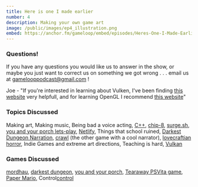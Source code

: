 ```yaml
---
title: Here is one I made earlier
number: 4
description: Making your own game art
image: /public/images/ep4_illustration.png
embed: https://anchor.fm/gameloop/embed/episodes/Heres-One-I-Made-Earlier-edl6o4
---
```


### Questions!

If you have any questions you would like us to answer in the show, or maybe you just want to correct us on something we got wrong . . . email us at gamelooppodcast@gmail.com !

Joe - "If you're interested in learning about Vulken, I've been finding [this website][vulkantut] very helpfull, and for learning OpenGL I recommend [this website][opengltut]"

### Topics Discussed

Making art, Making music, Being bad a voice acting, [C++][c++], [chip-8][chip-8], [surge.sh][surge], [you and your porch lets-play][letsplay], [Netlify][netlify], Things that school ruined, [Darkest Dungeon Narration][darkestnarrator], [crawl][crawl] (the other game with a cool narrator), [lovecraftian horror][lovecraftian], Indie Games and extreme art directions, Teaching is hard, [Vulkan][vulkan]

### Games Discussed

[mordhau][mordhau], [darkest dungeon][darkestdungeon], [you and your porch][youandyourporch], [Tearaway PSVita game][tearaway], [Paper Mario][papermario], Control[control]

[DarkestDungeon]: https://store.steampowered.com/app/262060/Darkest_Dungeon/
[Mordhau]: https://store.steampowered.com/app/629760/MORDHAU/
[youandyourporch]: http://profuse-orange.surge.sh/
[letsplay]: https://www.youtube.com/watch?v=OYuA1I8-kc8&feature=emb_title
[surge]: https://surge.sh
[netlify]: https://www.netlify.com/
[darkestnarrator]: https://www.youtube.com/watch?v=AQLxdHfMPF8
[crawl]: https://store.steampowered.com/app/293780/Crawl/
[lovecraftian]: https://en.wikipedia.org/wiki/Lovecraftian_horror
[tearaway]: https://store.playstation.com/en-gb/product/EP9000-PCSF00476_00-TEARAWAY0TRIAL00
[papermario]: https://en.wikipedia.org/wiki/Paper_Mario
[control]: https://lilrooness.itch.io/control
[c++]: https://en.wikipedia.org/wiki/C%2B%2B
[chip-8]: https://en.wikipedia.org/wiki/CHIP-8
[vulkan]: https://www.khronos.org/vulkan/
[vulkantut]: https://vulkan-tutorial.com/
[opengltut]: https://learnopengl.com/